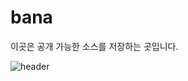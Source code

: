 # bana

이곳은 공개 가능한 소스를 저장하는 곳입니다.

![header](https://capsule-render.vercel.app/api?type=wave&color=auto&height=300&section=header&text=capsule%20render&fontSize=90)
